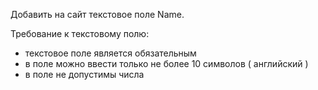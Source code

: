 Добавить на сайт текстовое поле Name.  

Требование к текстовому полю:  
- текстовое поле является обязательным  
- в поле можно ввести только не более 10 символов ( английский ) 
- в поле не допустимы числа
